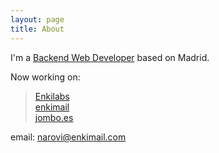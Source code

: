 ```yaml
---
layout: page
title: About
---
```


I'm a <a href="https://www.linkedin.com/in/albertoliva/" target="_blank">Backend Web Developer</a> based on Madrid.

Now working on:

> <a href="http://enkilabs.site/" target="_blank">Enkilabs</a><br>
> <a href="http://enkimail.com/" target="_blank">enkimail</a><br>
> <a href="http://jombo.es/" target="_blank">jombo.es</a><br>

email: narovi@enkimail.com